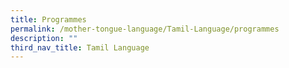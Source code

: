 ```yaml
---
title: Programmes
permalink: /mother-tongue-language/Tamil-Language/programmes
description: ""
third_nav_title: Tamil Language
---
```

